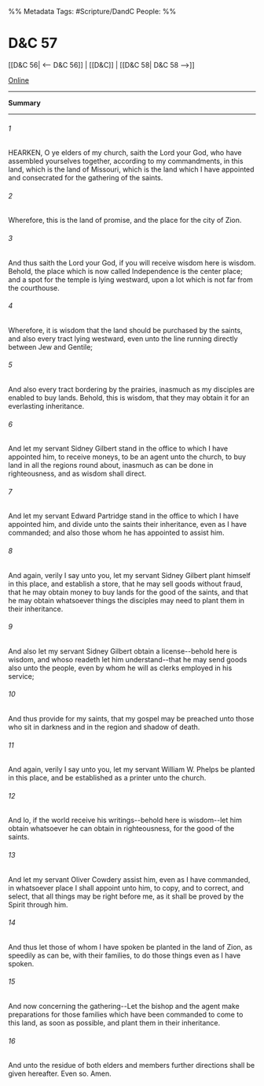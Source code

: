 %% Metadata
Tags: #Scripture/DandC
People: 
%%
# D&C 57
[[D&C 56| <-- D&C 56]] | [[D&C]] | [[D&C 58| D&C 58 -->]]

[Online](https://churchofjesuschrist.org/study/scriptures/dc-testament/dc/57?lang=eng)

---
__Summary__



---
###### 1
HEARKEN, O ye elders of my church, saith the Lord your God, who have assembled yourselves together, according to my commandments, in this land, which is the land of Missouri, which is the land which I have appointed and consecrated for the gathering of the saints.
###### 2
Wherefore, this is the land of promise, and the place for the city of Zion.
###### 3
And thus saith the Lord your God, if you will receive wisdom here is wisdom. Behold, the place which is now called Independence is the center place; and a spot for the temple is lying westward, upon a lot which is not far from the courthouse.
###### 4
Wherefore, it is wisdom that the land should be purchased by the saints, and also every tract lying westward, even unto the line running directly between Jew and Gentile;
###### 5
And also every tract bordering by the prairies, inasmuch as my disciples are enabled to buy lands. Behold, this is wisdom, that they may obtain it for an everlasting inheritance.
###### 6
And let my servant Sidney Gilbert stand in the office to which I have appointed him, to receive moneys, to be an agent unto the church, to buy land in all the regions round about, inasmuch as can be done in righteousness, and as wisdom shall direct.
###### 7
And let my servant Edward Partridge stand in the office to which I have appointed him, and divide unto the saints their inheritance, even as I have commanded; and also those whom he has appointed to assist him.
###### 8
And again, verily I say unto you, let my servant Sidney Gilbert plant himself in this place, and establish a store, that he may sell goods without fraud, that he may obtain money to buy lands for the good of the saints, and that he may obtain whatsoever things the disciples may need to plant them in their inheritance.
###### 9
And also let my servant Sidney Gilbert obtain a license--behold here is wisdom, and whoso readeth let him understand--that he may send goods also unto the people, even by whom he will as clerks employed in his service;
###### 10
And thus provide for my saints, that my gospel may be preached unto those who sit in darkness and in the region and shadow of death.
###### 11
And again, verily I say unto you, let my servant William W. Phelps be planted in this place, and be established as a printer unto the church.
###### 12
And lo, if the world receive his writings--behold here is wisdom--let him obtain whatsoever he can obtain in righteousness, for the good of the saints.
###### 13
And let my servant Oliver Cowdery assist him, even as I have commanded, in whatsoever place I shall appoint unto him, to copy, and to correct, and select, that all things may be right before me, as it shall be proved by the Spirit through him.
###### 14
And thus let those of whom I have spoken be planted in the land of Zion, as speedily as can be, with their families, to do those things even as I have spoken.
###### 15
And now concerning the gathering--Let the bishop and the agent make preparations for those families which have been commanded to come to this land, as soon as possible, and plant them in their inheritance.
###### 16
And unto the residue of both elders and members further directions shall be given hereafter. Even so. Amen.




